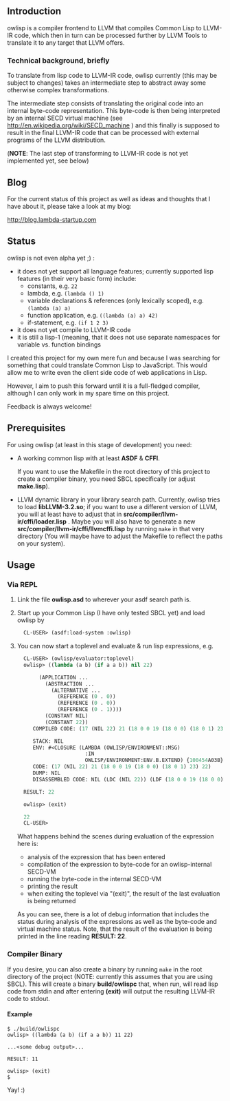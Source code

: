 ## Introduction

owlisp is a compiler frontend to LLVM that compiles Common Lisp to LLVM-IR code,
which then in turn can be processed further by LLVM Tools to translate it to any
target that LLVM offers.

### Technical background, briefly

To translate from lisp code to LLVM-IR code, owlisp currently (this may be subject
to changes) takes an intermediate step to abstract away some otherwise complex
transformations.

The intermediate step consists of translating the original code into an internal
byte-code representation. This byte-code is then being interpreted by an internal
SECD virtual machine (see http://en.wikipedia.org/wiki/SECD_machine ) and this
finally is supposed to result in the final LLVM-IR code that can be processed
with external programs of the LLVM distribution.

(**NOTE**: The last step of transforming to LLVM-IR code is not yet implemented yet,
see below)

## Blog

For the current status of this project as well as ideas and thoughts that I
have about it, please take a look at my blog:

http://blog.lambda-startup.com

## Status

owlisp is not even alpha yet ;) :
* it does not yet support all language features; currently supported lisp
  features (in their very basic form) include:
    * constants, e.g. ```22```
    * lambda, e.g. ```(lambda () 1)```
    * variable declarations & references (only lexically scoped), e.g. ```(lambda (a) a)```
    * function application, e.g. ```((lambda (a) a) 42)```
    * if-statement, e.g. ```(if 1 2 3)```
* it does not yet compile to LLVM-IR code
* it is still a lisp-1 (meaning, that it does not use separate namespaces
  for variable vs. function bindings

I created this project for my own mere fun and because I was searching for
something that could translate Common Lisp to JavaScript. This would allow
me to write even the client side code of web applications in Lisp.

However, I aim to push this forward until it is a full-fledged compiler,
although I can only work in my spare time on this project.

Feedback is always welcome!

## Prerequisites

For using owlisp (at least in this stage of development) you need:

* A working common lisp with at least **ASDF** & **CFFI**.

  If you want to use the Makefile in the root directory of this project
  to create a compiler binary, you need SBCL specifically (or adjust
  **make.lisp**).

* LLVM dynamic library in your library search path.
  Currently, owlisp tries to load **libLLVM-3.2.so**; if you want to use a
  different version of LLVM, you will at least have to adjust that in
  **src/compiler/llvm-ir/cffi/loader.lisp** . Maybe you will also have to
  generate a new **src/compiler/llvm-ir/cffi/llvmcffi.lisp** by running `make`
  in that very directory (You will maybe have to adjust the Makefile to
  reflect the paths on your system).

## Usage

### Via REPL

1. Link the file **owlisp.asd** to wherever your asdf search path is.

2. Start up your Common Lisp (I have only tested SBCL yet) and load owlisp by

   ```lisp
     CL-USER> (asdf:load-system :owlisp)
   ```

3. You can now start a toplevel and evaluate & run lisp expressions, e.g.

   ```lisp
     CL-USER> (owlisp/evaluator:toplevel)
     owlisp> ((lambda (a b) (if a a b)) nil 22)

          (APPLICATION ...
            (ABSTRACTION ...
              (ALTERNATIVE ...
                (REFERENCE (0 . 0))
                (REFERENCE (0 . 0))
                (REFERENCE (0 . 1))))
            (CONSTANT NIL)
            (CONSTANT 22))
        COMPILED CODE: (17 (NIL 22) 21 (18 0 0 19 (18 0 0) (18 0 1) 23) 22)

        STACK: NIL
        ENV: #<CLOSURE (LAMBDA (OWLISP/ENVIRONMENT::MSG)
                         :IN
                         OWLISP/ENVIRONMENT:ENV.B.EXTEND) {100454A03B}>
        CODE: (17 (NIL 22) 21 (18 0 0 19 (18 0 0) (18 0 1) 23) 22)
        DUMP: NIL
        DISASSEMBLED CODE: NIL (LDC (NIL 22)) (LDF (18 0 0 19 (18 0 0) (18 0 1) 23)) (AP)

     RESULT: 22

     owlisp> (exit)

     22
     CL-USER>
   ```

   What happens behind the scenes during evaluation of the expression here is:
   - analysis of the expression that has been entered
   - compilation of the expression to byte-code for an owlisp-internal SECD-VM
   - running the byte-code in the internal SECD-VM
   - printing the result
   - when exiting the toplevel via "(exit)", the result of the last evaluation
     is being returned

   As you can see, there is a lot of debug information that includes the status during
   analysis of the expressions as well as the byte-code and virtual machine status.
   Note, that the result of the evaluation is being printed in the line reading
   **RESULT: 22**.

### Compiler Binary

If you desire, you can also create a binary by running `make` in the root
directory of the project (NOTE: currently this assumes that you are using
SBCL). This will create a binary **build/owlispc**
that, when run, will read lisp code from stdin and after entering **(exit)**
will output the resulting LLVM-IR code to stdout.

#### Example

```
$ ./build/owlispc
owlisp> ((lambda (a b) (if a a b)) 11 22)

...<some debug output>...

RESULT: 11

owlisp> (exit)
$
```

Yay! :)
